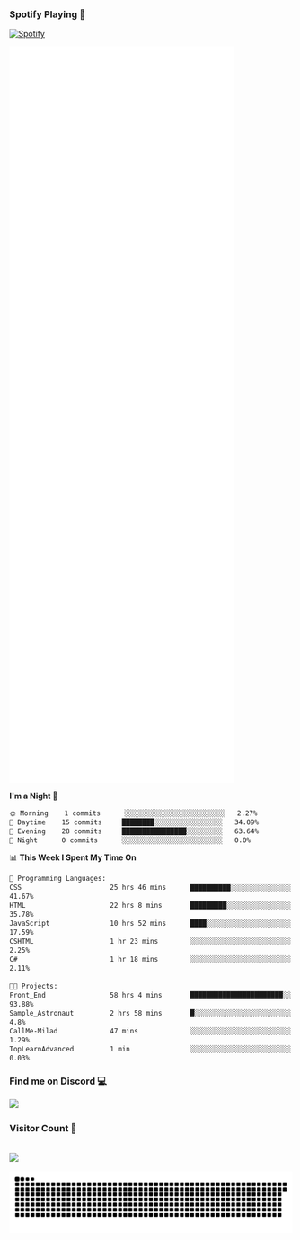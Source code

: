 ### Spotify Playing 🎵
[![Spotify](https://spotify-livestats-callme-milad.vercel.app/api/spotify)](https://open.spotify.com/user/314mrt6dxn5cqoxklh3thbwlr6by)

<img align="center" src="/github-metrics.svg" alt="Metrics" width="400">

<!--START_SECTION:waka-->
**I'm a Night 🦉** 

```text
🌞 Morning    1 commits      ░░░░░░░░░░░░░░░░░░░░░░░░░   2.27% 
🌆 Daytime    15 commits     ████████░░░░░░░░░░░░░░░░░   34.09% 
🌃 Evening    28 commits     ████████████████░░░░░░░░░   63.64% 
🌙 Night      0 commits      ░░░░░░░░░░░░░░░░░░░░░░░░░   0.0%

```


📊 **This Week I Spent My Time On** 

```text
💬 Programming Languages: 
CSS                      25 hrs 46 mins      ██████████░░░░░░░░░░░░░░░   41.67% 
HTML                     22 hrs 8 mins       █████████░░░░░░░░░░░░░░░░   35.78% 
JavaScript               10 hrs 52 mins      ████░░░░░░░░░░░░░░░░░░░░░   17.59% 
CSHTML                   1 hr 23 mins        ░░░░░░░░░░░░░░░░░░░░░░░░░   2.25% 
C#                       1 hr 18 mins        ░░░░░░░░░░░░░░░░░░░░░░░░░   2.11%

🐱‍💻 Projects: 
Front_End                58 hrs 4 mins       ███████████████████████░░   93.88% 
Sample_Astronaut         2 hrs 58 mins       █░░░░░░░░░░░░░░░░░░░░░░░░   4.8% 
CallMe-Milad             47 mins             ░░░░░░░░░░░░░░░░░░░░░░░░░   1.29% 
TopLearnAdvanced         1 min               ░░░░░░░░░░░░░░░░░░░░░░░░░   0.03%

```


<!--END_SECTION:waka-->

### Find me on Discord 💻
<a href="https://discord.gg/t4DwTxa8KA" rel="nofollow"> 
  <img src="https://discord.c99.nl/widget/theme-3/977957889358573609.png" data-canonical-src="https://discord.c99.nl/widget/theme-3/977957889358573609.png" style="max-width: 100%;"></a>

### Visitor Count 🔢
<p align="left"> 
  <br>
  <img src="https://profile-counter.glitch.me/callme-devil/count.svg" />
</p>

<img src="https://github.com/callme-devil/callme-devil/blob/output/github-contribution-grid-snake.svg" alt="snake" style="max-width: 100%;">
